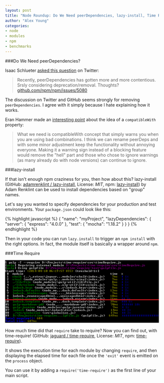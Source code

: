 ```yaml
---
layout: post
title: "Node Roundup: Do We Need peerDependencies, lazy-install, Time Require"
author: "Alex Young"
categories:
- node
- modules
- npm
- benchmarks
---
```


###Do We Need peerDependencies?

Isaac Schlueter [asked this question](https://twitter.com/izs/status/456211498503634944) on Twitter:

>Recently, peerDependencies has gotten more and more contentious. Srsly considering deprecation/removal.
> Thoughts?
> [github.com/npm/npm/issues/5080](https://github.com/npm/npm/issues/5080#issuecomment-40545599)

The discussion on Twitter and GitHub seems strongly for removing `peerDependencies`.  I agree with it simply because I hate explaining how it works.

Eran Hammer made an [interesting point](https://github.com/npm/npm/issues/5080#issuecomment-40556757) about the idea of a `compatibleWith` property:

> What we need is compatibleWith concept that simply warns you when you are using bad combinations. I think we can rename peerDeps and with some minor adjustment keep the functionality without annoying everyone. Making it a warning sign instead of a blocking feature would remove the "hell" part and those who chose to ignore warnings (as many already do with node versions) can continue to ignore.

###lazy-install

If that isn't enough npm craziness for you, then how about this?  lazy-install (GitHub: [adamrenklint / lazy-install](https://github.com/adamrenklint/lazy-install), License: _MIT_, npm: [lazy-install](https://www.npmjs.org/package/lazy-install)) by Adam Renklint can be used to install dependencies based on "group" names.

Let's say you wanted to specify dependencies for your production and test environments.  Your `package.json` could look like this:

{% highlight javascript %}
{
  "name": "myProject",
  "lazyDependencies": {
    "server": {
      "express": "4.0.0"
    },
    "test": {
      "mocha": "1.18.2"
    }
  }
}
{% endhighlight %}

Then in your code you can run `lazy.install` to trigger an `npm install` with the right options.  In fact, the module itself is basically a wrapper around `npm`.

###Time Require

![Time Require](/images/posts/timerequire.png)

How much time did that `require` take to require?  Now you can find out, with time-require! (GitHub: [jaguard / time-require](https://github.com/jaguard/time-require), License: _MIT_, npm: [time-require](https://www.npmjs.org/package/time-require)).

It shows the execution time for each module by changing `require`, and then displaying the elapsed time for each file once the `'exit'` event is emitted on the `process` object.

You can use it by adding a `require('time-require')` as the first line of your main script.
